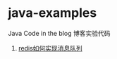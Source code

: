 # java-examples

Java Code in the blog 博客实验代码

1. [redis如何实现消息队列](https://caochikai.github.io/2020/06/06/redis如何实现消息队列/)


